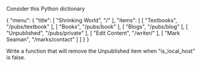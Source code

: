 Consider this Python dictionary

{
    "menu": {
        "title": [
            "Shrinking World",
            "/"
        ],
        "items": [
            [
                "Textbooks",
                "/pubs/textbook"
            ],
            [
                "Books",
                "/pubs/book"
            ],
            [
                "Blogs",
                "/pubs/blog"
            ],
            [
                "Unpublished",
                "/pubs/private"
            ],
            [
                "Edit Content",
                "/writer/"
            ],
            [
                "Mark Seaman",
                "/marks/contact"
            ]
        ]
    }
}

Write a function that will remove the Unpublished item when "is_local_host" is false.

